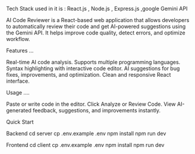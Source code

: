 
Tech Stack used in it is : React.js , Node.js , Express.js ,google Gemini API


AI Code Reviewer is a React-based web application that allows developers to automatically review their code and get AI-powered suggestions using the Gemini API. It helps improve code quality, detect errors, and optimize workflow.

Features ...

Real-time AI code analysis.
Supports multiple programming languages.
Syntax highlighting with interactive code editor.
AI suggestions for bug fixes, improvements, and optimization.
Clean and responsive React interface.

Usage ....

Paste or write code in the editor.
Click Analyze or Review Code.
View AI-generated feedback, suggestions, and improvements instantly.

Quick Start

Backend
cd server
cp .env.example .env
npm install
npm run dev


Frontend
cd client
cp .env.example .env
npm install
npm run dev
